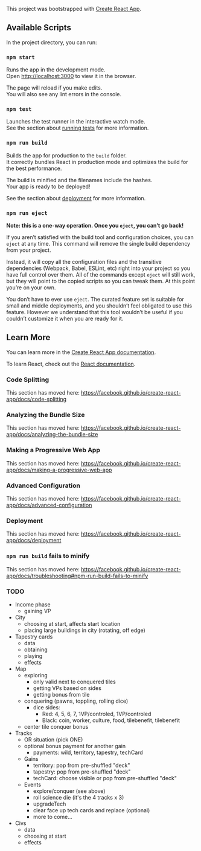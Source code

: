 This project was bootstrapped with [Create React App](https://github.com/facebook/create-react-app).

## Available Scripts

In the project directory, you can run:

### `npm start`

Runs the app in the development mode.<br />
Open [http://localhost:3000](http://localhost:3000) to view it in the browser.

The page will reload if you make edits.<br />
You will also see any lint errors in the console.

### `npm test`

Launches the test runner in the interactive watch mode.<br />
See the section about [running tests](https://facebook.github.io/create-react-app/docs/running-tests) for more information.

### `npm run build`

Builds the app for production to the `build` folder.<br />
It correctly bundles React in production mode and optimizes the build for the best performance.

The build is minified and the filenames include the hashes.<br />
Your app is ready to be deployed!

See the section about [deployment](https://facebook.github.io/create-react-app/docs/deployment) for more information.

### `npm run eject`

**Note: this is a one-way operation. Once you `eject`, you can’t go back!**

If you aren’t satisfied with the build tool and configuration choices, you can `eject` at any time. This command will remove the single build dependency from your project.

Instead, it will copy all the configuration files and the transitive dependencies (Webpack, Babel, ESLint, etc) right into your project so you have full control over them. All of the commands except `eject` will still work, but they will point to the copied scripts so you can tweak them. At this point you’re on your own.

You don’t have to ever use `eject`. The curated feature set is suitable for small and middle deployments, and you shouldn’t feel obligated to use this feature. However we understand that this tool wouldn’t be useful if you couldn’t customize it when you are ready for it.

## Learn More

You can learn more in the [Create React App documentation](https://facebook.github.io/create-react-app/docs/getting-started).

To learn React, check out the [React documentation](https://reactjs.org/).

### Code Splitting

This section has moved here: https://facebook.github.io/create-react-app/docs/code-splitting

### Analyzing the Bundle Size

This section has moved here: https://facebook.github.io/create-react-app/docs/analyzing-the-bundle-size

### Making a Progressive Web App

This section has moved here: https://facebook.github.io/create-react-app/docs/making-a-progressive-web-app

### Advanced Configuration

This section has moved here: https://facebook.github.io/create-react-app/docs/advanced-configuration

### Deployment

This section has moved here: https://facebook.github.io/create-react-app/docs/deployment

### `npm run build` fails to minify

This section has moved here: https://facebook.github.io/create-react-app/docs/troubleshooting#npm-run-build-fails-to-minify



### TODO


- Income phase
  - gaining VP
- City
  - choosing at start, affects start location
  - placing large buildings in city (rotating, off edge)
- Tapestry cards
  - data
  - obtaining
  - playing
  - effects
- Map
  - exploring 
    - only valid next to conquered tiles
    - getting VPs based on sides
    - getting bonus from tile
  - conquering (pawns, toppling, rolling dice)
    - dice sides:
      - Red: 4, 5, 6, 7, 1VP/controled, 1VP/controled
      - Black: coin, worker, culture, food, tilebenefit, tilebenefit
  - center tile conquer bonus
- Tracks
  - OR situation (pick ONE)
  - optional bonus payment for another gain
    - payments: wild, territory, tapestry, techCard
  - Gains
    - territory: pop from pre-shuffled "deck"
    - tapestry: pop from pre-shuffled "deck"
    - techCard: choose visible or pop from pre-shuffled "deck"
  - Events
    - explore/conquer (see above)
    - roll science die (it's the 4 tracks x 3)
    - upgradeTech
    - clear face up tech cards and replace (optional)
    - more to come...
- Civs
  - data
  - choosing at start
  - effects    